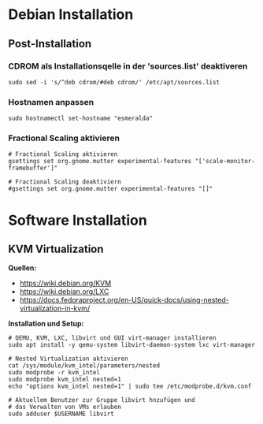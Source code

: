 # Debian Installation

## Post-Installation

### CDROM als Installationsqelle in der 'sources.list' deaktiveren

```shell
sudo sed -i 's/^deb cdrom/#deb cdrom/' /etc/apt/sources.list
```
### Hostnamen anpassen

```shell
sudo hostnamectl set-hostname "esmeralda"
```

### Fractional Scaling aktivieren

```shell
# Fractional Scaling aktivieren
gsettings set org.gnome.mutter experimental-features "['scale-monitor-framebuffer']"
```
```shell
# Fractional Scaling deaktiviern
#gsettings set org.gnome.mutter experimental-features "[]"
```


# Software Installation

## KVM Virtualization

**Quellen:**

- <https://wiki.debian.org/KVM>
- <https://wiki.debian.org/LXC>
- <https://docs.fedoraproject.org/en-US/quick-docs/using-nested-virtualization-in-kvm/>

**Installation und Setup:**

```shell
# QEMU, KVM, LXC, libvirt und GUI virt-manager installieren
sudo apt install -y qemu-system libvirt-daemon-system lxc virt-manager

# Nested Virtualization aktivieren
cat /sys/module/kvm_intel/parameters/nested
sudo modprobe -r kvm_intel
sudo modprobe kvm_intel nested=1
echo "options kvm_intel nested=1" | sudo tee /etc/modprobe.d/kvm.conf

# Aktuellem Benutzer zur Gruppe libvirt hnzufügen und
# das Verwalten von VMs erlauben 
sudo adduser $USERNAME libvirt
```



